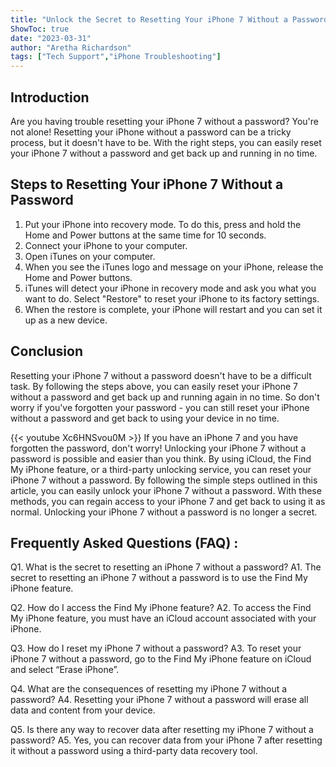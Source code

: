 ```yaml
---
title: "Unlock the Secret to Resetting Your iPhone 7 Without a Password!"
ShowToc: true 
date: "2023-03-31"
author: "Aretha Richardson" 
tags: ["Tech Support","iPhone Troubleshooting"]
---
```

## Introduction 
Are you having trouble resetting your iPhone 7 without a password? You're not alone! Resetting your iPhone without a password can be a tricky process, but it doesn't have to be. With the right steps, you can easily reset your iPhone 7 without a password and get back up and running in no time. 

## Steps to Resetting Your iPhone 7 Without a Password 
1. Put your iPhone into recovery mode. To do this, press and hold the Home and Power buttons at the same time for 10 seconds. 
2. Connect your iPhone to your computer. 
3. Open iTunes on your computer. 
4. When you see the iTunes logo and message on your iPhone, release the Home and Power buttons. 
5. iTunes will detect your iPhone in recovery mode and ask you what you want to do. Select "Restore" to reset your iPhone to its factory settings. 
6. When the restore is complete, your iPhone will restart and you can set it up as a new device. 

## Conclusion 
Resetting your iPhone 7 without a password doesn't have to be a difficult task. By following the steps above, you can easily reset your iPhone 7 without a password and get back up and running again in no time. So don't worry if you've forgotten your password - you can still reset your iPhone without a password and get back to using your device in no time.

{{< youtube Xc6HNSvou0M >}} 
If you have an iPhone 7 and you have forgotten the password, don't worry! Unlocking your iPhone 7 without a password is possible and easier than you think. By using iCloud, the Find My iPhone feature, or a third-party unlocking service, you can reset your iPhone 7 without a password. By following the simple steps outlined in this article, you can easily unlock your iPhone 7 without a password. With these methods, you can regain access to your iPhone 7 and get back to using it as normal. Unlocking your iPhone 7 without a password is no longer a secret.

## Frequently Asked Questions (FAQ) :
Q1. What is the secret to resetting an iPhone 7 without a password?
A1. The secret to resetting an iPhone 7 without a password is to use the Find My iPhone feature.

Q2. How do I access the Find My iPhone feature?
A2. To access the Find My iPhone feature, you must have an iCloud account associated with your iPhone.

Q3. How do I reset my iPhone 7 without a password?
A3. To reset your iPhone 7 without a password, go to the Find My iPhone feature on iCloud and select “Erase iPhone”.

Q4. What are the consequences of resetting my iPhone 7 without a password?
A4. Resetting your iPhone 7 without a password will erase all data and content from your device.

Q5. Is there any way to recover data after resetting my iPhone 7 without a password?
A5. Yes, you can recover data from your iPhone 7 after resetting it without a password using a third-party data recovery tool.


